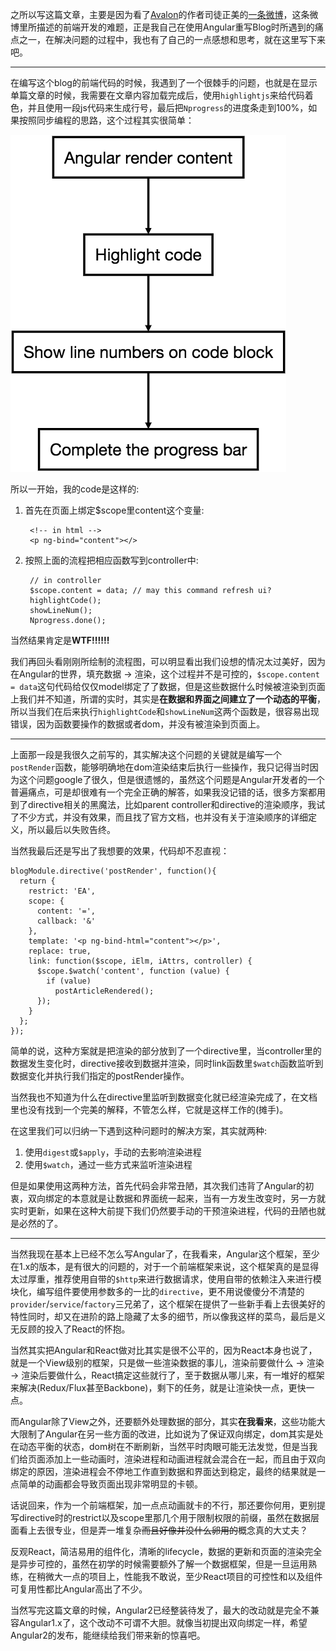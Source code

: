 之所以写这篇文章，主要是因为看了[Avalon](http://avalonjs.github.io/)的作者司徒正美的[一条微博](http://weibo.com/1896474751/CkpppycVZ?type=comment)，这条微博里所描述的前端开发的难题，正是我自己在使用Angular重写Blog时所遇到的痛点之一，在解决问题的过程中，我也有了自己的一点感想和思考，就在这里写下来吧。

---

在编写这个blog的前端代码的时候，我遇到了一个很棘手的问题，也就是在显示单篇文章的时候，我需要在文章内容加载完成后，使用`highlightjs`来给代码着色，并且使用一段js代码来生成行号，最后把`Nprogress`的进度条走到100%，如果按照同步编程的思路，这个过程其实很简单：

![](https://raw.githubusercontent.com/MrHuxu/img-repo/master/blog/angular%20vs.%20react.jpg)

所以一开始，我的code是这样的:

1. 首先在页面上绑定$scope里content这个变量:

        <!-- in html -->
        <p ng-bind="content"></>

2. 按照上面的流程把相应函数写到controller中:

		// in controller
		$scope.content = data; // may this command refresh ui?
		highlightCode();
		showLineNum();
		Nprogress.done();

当然结果肯定是**WTF!!!!!!**

我们再回头看刚刚所绘制的流程图，可以明显看出我们设想的情况太过美好，因为在Angular的世界，填充数据 -> 渲染，这个过程并不是可控的，`$scope.content = data`这句代码给仅仅model绑定了了数据，但是这些数据什么时候被渲染到页面上我们并不知道，所谓的实时，其实是**在数据和界面之间建立了一个动态的平衡**，所以当我们在后来执行`highlightCode`和`showLineNum`这两个函数是，很容易出现错误，因为函数要操作的数据或者dom，并没有被渲染到页面上。

---

上面那一段是我很久之前写的，其实解决这个问题的关键就是编写一个`postRender`函数，能够明确地在dom渲染结束后执行一些操作，我只记得当时因为这个问题google了很久，但是很遗憾的，虽然这个问题是Angular开发者的一个普遍痛点，可是却很难有一个完全正确的解答，如果我没记错的话，很多方案都用到了directive相关的黑魔法，比如parent controller和directive的渲染顺序，我试了不少方式，并没有效果，而且找了官方文档，也并没有关于渲染顺序的详细定义，所以最后以失败告终。

当然我最后还是写出了我想要的效果，代码却不忍直视：

    blogModule.directive('postRender', function(){
      return {
        restrict: 'EA',
        scope: {
          content: '=',
          callback: '&'
        },
        template: '<p ng-bind-html="content"></p>',
        replace: true,
        link: function($scope, iElm, iAttrs, controller) {
          $scope.$watch('content', function (value) {
            if (value)
              postArticleRendered();
          });
        }
      };
    });
    
简单的说，这种方案就是把渲染的部分放到了一个directive里，当controller里的数据发生变化时，directive接收到数据并渲染，同时link函数里`$watch`函数监听到数据变化并执行我们指定的postRender操作。

当然我也不知道为什么在directive里监听到数据变化就已经渲染完成了，在文档里也没有找到一个完美的解释，不管怎么样，它就是这样工作的(摊手)。

在这里我们可以归纳一下遇到这种问题时的解决方案，其实就两种:

1. 使用`digest`或`$apply`，手动的去影响渲染进程
2. 使用`$watch`，通过一些方式来监听渲染进程

但是如果使用这两种方法，首先代码会非常丑陋，其次我们违背了Angular的初衷，双向绑定的本意就是让数据和界面统一起来，当有一方发生改变时，另一方就实时更新，如果在这种大前提下我们仍然要手动的干预渲染进程，代码的丑陋也就是必然的了。

---

当然我现在基本上已经不怎么写Angular了，在我看来，Angular这个框架，至少在1.x的版本，是有很大的问题的，对于一个前端框架来说，这个框架真的是显得太过厚重，推荐使用自带的`$http`来进行数据请求，使用自带的依赖注入来进行模块化，编写组件要使用参数多的一比的`directive`，更不用说傻傻分不清楚的`provider`/`service`/`factory`三兄弟了，这个框架在提供了一些新手看上去很美好的特性同时，却又在进阶的路上隐藏了太多的细节，所以像我这样的菜鸟，最后是义无反顾的投入了React的怀抱。

当然其实把Angular和React做对比其实是很不公平的，因为React本身也说了，就是一个View级别的框架，只是做一些渲染数据的事儿，渲染前要做什么 -> 渲染 -> 渲染后要做什么，React搞定这些就行了，至于数据从哪儿来，有一堆好的框架来解决(Redux/Flux甚至Backbone)，剩下的任务，就是让渲染快一点，更快一点。

而Angular除了View之外，还要额外处理数据的部分，其实**在我看来**，这些功能大大限制了Angular在另一些方面的改进，比如说为了保证双向绑定，dom其实是处在动态平衡的状态，dom树在不断刷新，当然平时肉眼可能无法发觉，但是当我们给页面添加上一些动画时，渲染进程和动画进程就会混合在一起，而且由于双向绑定的原因，渲染进程会不停地工作直到数据和界面达到稳定，最终的结果就是一点简单的动画都会导致页面出现非常明显的卡顿。

话说回来，作为一个前端框架，加一点点动画就卡的不行，那还要你何用，更别提写directive时的restrict以及scope里那几个用于限制权限的前缀，虽然在数据层面看上去很专业，但是弄一堆复杂~~而且好像并没什么卵用的~~概念真的大丈夫？

反观React，简洁易用的组件化，清晰的lifecycle，数据的更新和页面的渲染完全是异步可控的，虽然在初学的时候需要额外了解一个数据框架，但是一旦运用熟练，在稍微大一点的项目上，性能我不敢说，至少React项目的可控性和以及组件可复用性都比Angular高出了不少。

当然写完这篇文章的时候，Angular2已经整装待发了，最大的改动就是完全不兼容Angular1.x了，这个改动不可谓不大胆。就像当初提出双向绑定一样，希望Angular2的发布，能继续给我们带来新的惊喜吧。
